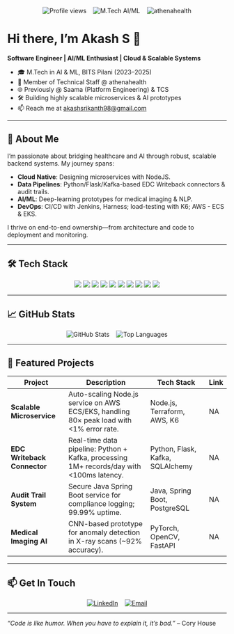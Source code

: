 <p align="center">
  <img src="https://komarev.com/ghpvc/?username=AkashS&color=blue" alt="Profile views"/>
  &nbsp;&nbsp;
  <img src="https://img.shields.io/badge/M.Tech-AI/ML-blue?logo=academic" alt="M.Tech AI/ML"/>
  &nbsp;&nbsp;
  <img src="https://img.shields.io/badge/athenahealth-Member%20of%20Technical%20Staff-green?logo=athenahealth" alt="athenahealth"/>
</p>

# Hi there, I’m Akash S 👋

**Software Engineer | AI/ML Enthusiast | Cloud & Scalable Systems**

- 🎓 M.Tech in AI & ML, BITS Pilani (2023–2025)  
- 💼 Member of Technical Staff @ athenahealth  
- 🌐 Previously @ Saama (Platform Engineering) & TCS  
- 🛠️ Building highly scalable microservices & AI prototypes  
- 📫 Reach me at [akashsrikanth98@gmail.com](mailto:akashsrikanth98@gmail.com)

---

## 🚀 About Me

I’m passionate about bridging healthcare and AI through robust, scalable backend systems. My journey spans:

- **Cloud Native**: Designing microservices with NodeJS.  
- **Data Pipelines**: Python/Flask/Kafka-based EDC Writeback connectors & audit trails.  
- **AI/ML**: Deep-learning prototypes for medical imaging & NLP.  
- **DevOps**: CI/CD with Jenkins, Harness; load-testing with K6; AWS - ECS & EKS.  

I thrive on end-to-end ownership—from architecture and code to deployment and monitoring.

---

## 🛠️ Tech Stack

<p align="center">
  <img src="https://img.shields.io/badge/Node.js-339933?logo=node.js&logoColor=white" /> 
  <img src="https://img.shields.io/badge/Python-3776AB?logo=python&logoColor=white" /> 
  <img src="https://img.shields.io/badge/Java-007396?logo=java&logoColor=white" /> 
  <img src="https://img.shields.io/badge/Docker-2496ED?logo=docker&logoColor=white" /> 
  <img src="https://img.shields.io/badge/Kubernetes-326CE5?logo=kubernetes&logoColor=white" /> 
  <img src="https://img.shields.io/badge/AWS-232F3E?logo=amazonaws&logoColor=white" /> 
  <img src="https://img.shields.io/badge/PostgreSQL-316192?logo=postgresql&logoColor=white" /> 
  <img src="https://img.shields.io/badge/Kafka-231F20?logo=apachekafka&logoColor=white" /> 
  <img src="https://img.shields.io/badge/Flask-000000?logo=flask&logoColor=white" /> 
  <img src="https://img.shields.io/badge/Spring%20Boot-6DB33F?logo=springboot&logoColor=white" />
</p>

---

## 📈 GitHub Stats

<p align="center">
  <img src="https://github-readme-stats.vercel.app/api?username=akashWhoCodes&show_icons=true&theme=dark&count_private=true" alt="GitHub Stats" />
  &nbsp;&nbsp;
  <img src="https://github-readme-stats.vercel.app/api/top-langs/?username=akashWhoCodes&layout=compact&theme=dark" alt="Top Languages" />
</p>

---

## 🔭 Featured Projects

| Project | Description | Tech Stack | Link |
| ------- | ----------- | ---------- | ---- |
| **Scalable Microservice** | Auto-scaling Node.js service on AWS ECS/EKS, handling 80× peak load with <1% error rate. | Node.js, Terraform, AWS, K6 | NA |
| **EDC Writeback Connector** | Real-time data pipeline: Python + Kafka, processing 1M+ records/day with <100ms latency. | Python, Flask, Kafka, SQLAlchemy | NA |
| **Audit Trail System** | Secure Java Spring Boot service for compliance logging; 99.99% uptime. | Java, Spring Boot, PostgreSQL | NA |
| **Medical Imaging AI** | CNN-based prototype for anomaly detection in X-ray scans (~92% accuracy). | PyTorch, OpenCV, FastAPI | NA |

---


## 📫 Get In Touch

<p align="center">
  <a href="https://linkedin.com/in/iamakash"><img src="https://img.shields.io/badge/LinkedIn-0A66C2?logo=linkedin&logoColor=white" alt="LinkedIn"/></a>
  &nbsp;&nbsp;
  <a href="mailto:akashsrikanth98@gmail.com"><img src="https://img.shields.io/badge/Email-D14836?logo=gmail&logoColor=white" alt="Email"/></a>
</p>

---

*“Code is like humor. When you have to explain it, it’s bad.”* – Cory House  

